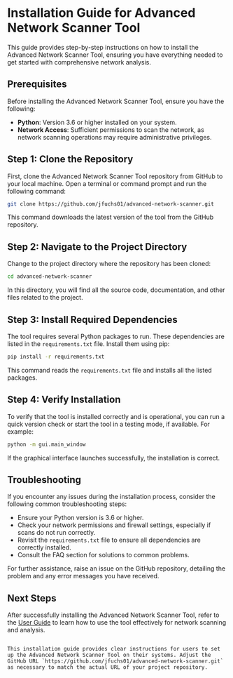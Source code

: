 
# Installation Guide for Advanced Network Scanner Tool

This guide provides step-by-step instructions on how to install the Advanced Network Scanner Tool, ensuring you have everything needed to get started with comprehensive network analysis.

## Prerequisites

Before installing the Advanced Network Scanner Tool, ensure you have the following:

- **Python**: Version 3.6 or higher installed on your system.
- **Network Access**: Sufficient permissions to scan the network, as network scanning operations may require administrative privileges.

## Step 1: Clone the Repository

First, clone the Advanced Network Scanner Tool repository from GitHub to your local machine. Open a terminal or command prompt and run the following command:

```bash
git clone https://github.com/jfuchs01/advanced-network-scanner.git
```

This command downloads the latest version of the tool from the GitHub repository.

## Step 2: Navigate to the Project Directory

Change to the project directory where the repository has been cloned:

```bash
cd advanced-network-scanner
```

In this directory, you will find all the source code, documentation, and other files related to the project.

## Step 3: Install Required Dependencies

The tool requires several Python packages to run. These dependencies are listed in the `requirements.txt` file. Install them using pip:

```bash
pip install -r requirements.txt
```

This command reads the `requirements.txt` file and installs all the listed packages.

## Step 4: Verify Installation

To verify that the tool is installed correctly and is operational, you can run a quick version check or start the tool in a testing mode, if available. For example:

```bash
python -m gui.main_window
```

If the graphical interface launches successfully, the installation is correct.

## Troubleshooting

If you encounter any issues during the installation process, consider the following common troubleshooting steps:

- Ensure your Python version is 3.6 or higher.
- Check your network permissions and firewall settings, especially if scans do not run correctly.
- Revisit the `requirements.txt` file to ensure all dependencies are correctly installed.
- Consult the FAQ section for solutions to common problems.

For further assistance, raise an issue on the GitHub repository, detailing the problem and any error messages you have received.

## Next Steps

After successfully installing the Advanced Network Scanner Tool, refer to the [User Guide](user_guide.md) to learn how to use the tool effectively for network scanning and analysis.
```

This installation guide provides clear instructions for users to set up the Advanced Network Scanner Tool on their systems. Adjust the GitHub URL `https://github.com/jfuchs01/advanced-network-scanner.git` as necessary to match the actual URL of your project repository.
